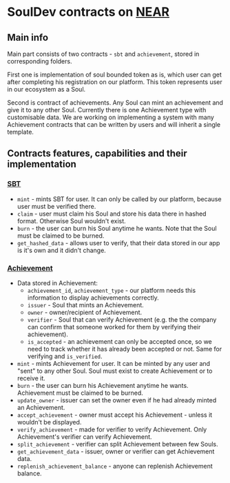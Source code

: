 # SoulDev contracts on [NEAR](https://near.org/)

## Main info
Main part consists of two contracts - `sbt` and `achievement`, stored in corresponding folders.

First one is implementation of soul bounded token as is, which user can get after completing his registration on our platform. This token represents user in our ecosystem as a Soul. 

Second is contract of achievements. Any Soul can mint an achievement and give it to any other Soul. Currently there is one Achievement type with customisable data. We are working on implementing a system with many Achievement contracts that can be written by users and will inherit a single template.

## Contracts features, capabilities and their implementation
### [SBT](sbt/src/lib.rs) 
- `mint` - mints SBT for user. It can only be called by our platform, because user must be verified there.
- `сlaim` - user must claim his Soul and store his data there in hashed format. Otherwise Soul wouldn't exist.
- `burn` - the user can burn his Soul anytime he wants. Note that the Soul must be claimed to be burned.
- `get_hashed_data` - allows user to verify, that their data stored in our app is it's own and it didn't change.

### [Achievement](achievement/src/lib.rs)
- Data stored in Achievement:
    - `achievement_id`, `achievement_type` - our platform needs this information to display achievements correctly.
    - `issuer` - Soul that mints an Achievement.
    - `owner` - owner/recipient of Achievement.
    - `verifier` - Soul that can verify Achievement (e.g. the the company can confirm that someone worked for them by verifying their achievement).
    - `is_accepted` - an achievement can only be accepted once, so we need to track whether it has already been accepted or not. Same for verifying and `is_verified`.
- `mint` - mints Achievement for user. It can be minted by any user and "sent" to any other Soul. Soul must exist to create Achievement or to receive it.
- `burn` - the user can burn his Achievement anytime he wants. Achievement must be claimed to be burned.
- `update_owner` - issuer can set the owner even if he had already minted an Achievement.
- `accept_achievement` - owner must accept his Achievement - unless it wouldn't be displayed.
- `verify_achievement` - made for verifier to verify Achievement. Only Achievement's verifier can verify Achievement.
- `split_achievement` - verifier can split Achievement between few Souls.
- `get_achievement_data` - issuer, owner or verifier can get Achievement data.
- `replenish_achievement_balance` - anyone can replenish Achievement balance.
